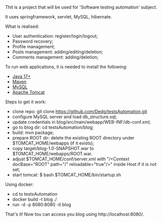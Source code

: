 Thit is a project that will be used for 'Software testing automation' subject.

It uses springframework, servlet, MySQL, hibernate.

What is realised:
- User authentication: register/login/logout;
- Password recovery;
- Profile management;
- Posts management: adding/editing/deletion;
- Comments management: adding/deletion;

To run web applications, it is needed to install the following:
- [Java 17+](https://www.oracle.com/java/technologies/downloads/#jdk17-linux)
- [Maven](https://dlcdn.apache.org/maven/maven-3/3.9.1/binaries/apache-maven-3.9.1-bin.zip)
- [MySQL](https://dev.mysql.com/downloads/mysql/5.5.html?os=31&version=5.1)
- [Apache Tomcat](https://tomcat.apache.org/)

Steps to get it work:
- clone repo: git clone https://github.com/Dedg/testsAutomation.git
- configure MySQL server and load db_structure.sql;
- update credentials in blog/src/main/webapp/WEB-INF/db-conf.xml;
- go to blog dir: cd testsAutomation/blog;
- build: mvn package;
- prepare ROOT dir: delete the existing ROOT directory under $TOMCAT_HOME/webapps (if it exists);
- copy target/blog-1.0-SNAPSHOT.war to $TOMCAT_HOME/webapps/ROOT.war.
- adjust $TOMCAT_HOME/conf/server.xml with "/\<Context docBase="ROOT" path="/" reloadable="true"/\>" inside Host if it is not set;
- start tomcat: $ bash $TOMCAT_HOME/bin/startup.sh

Using docker:
- cd to testsAutomation
- docker build -t blog ./
- run -d -p 8080:8080 -it blog

That's it! Now tou can access you blog using http://localhost:8080/.